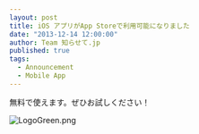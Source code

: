```yaml
---
layout: post
title: iOS アプリがApp Storeで利用可能になりました
date: "2013-12-14 12:00:00"
author: Team 知らせて.jp
published: true
tags: 
  - Announcement
  - Mobile App
---
```


無料で使えます。ぜひお試しください！

![LogoGreen.png](/media/LogoGreen.png)

